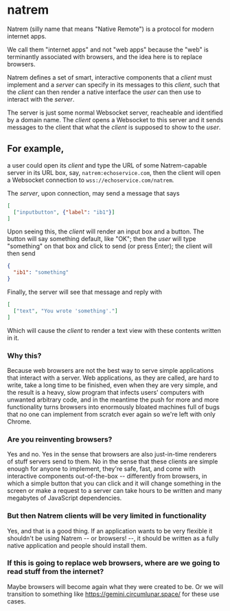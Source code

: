 natrem
======

Natrem (silly name that means "Native Remote") is a protocol for modern internet apps.

We call them "internet apps" and not "web apps" because the "web" is terminantly associated with browsers, and the idea here is to replace browsers.

Natrem defines a set of smart, interactive components that a _client_ must implement and a _server_ can specify in its messages to this _client_, such that the _client_ can then render a native interface the _user_ can then use to interact with the _server_.

The server is just some normal Websocket server, reacheable and identified by a domain name. The _client_ opens a Websocket to this server and it sends messages to the client that what the _client_ is supposed to show to the _user_.

## For example,

a user could open its _client_ and type the URL of some Natrem-capable server in its URL box, say, `natrem:echoservice.com`, then the client will open a Websocket connection to `wss://echoservice.com/natrem`.

The _server_, upon connection, may send a message that says

```json
[
  ["inputbutton", {"label": "ib1"}]
]
```

Upon seeing this, the _client_ will render an input box and a button. The button will say something default, like "OK"; then the _user_ will type "something" on that box and click to send (or press Enter); the client will then send

```json
{
  "ib1": "something"
}
```

Finally, the server will see that message and reply with

```json
[
  ["text", "You wrote 'something'."]
]
```

Which will cause the _client_ to render a text view with these contents written in it.

### Why this?

Because web browsers are not the best way to serve simple applications that interact with a server. Web applications, as they are called, are hard to write, take a long time to be finished, even when they are very simple, and the result is a heavy, slow program that infects users' computers with unwanted arbitrary code, and in the meantime the push for more and more functionality turns browsers into enormously bloated machines full of bugs that no one can implement from scratch ever again so we're left with only Chrome.

### Are you reinventing browsers?

Yes and no. Yes in the sense that browsers are also just-in-time renderers of stuff servers send to them. No in the sense that these clients are simple enough for anyone to implement, they're safe, fast, and come with interactive components out-of-the-box -- differently from browsers, in which a simple button that you can click and it will change something in the screen or make a request to a server can take hours to be written and many megabytes of JavaScript dependencies.

### But then Natrem clients will be very limited in functionality

Yes, and that is a good thing. If an application wants to be very flexible it shouldn't be using Natrem -- or browsers! --, it should be written as a fully native application and people should install them.

### If this is going to replace web browsers, where are we going to read stuff from the internet?

Maybe browsers will become again what they were created to be. Or we will transition to something like https://gemini.circumlunar.space/ for these use cases.
